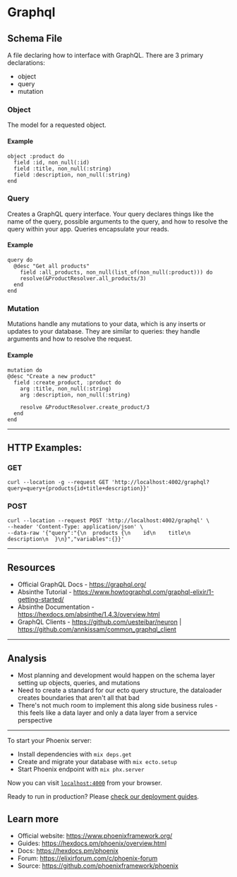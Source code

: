 # Graphql


## Schema File

A file declaring how to interface with GraphQL. There are 3 primary declarations:

- object
- query
- mutation

### Object
The model for a requested object.

#### Example

```
object :product do
  field :id, non_null(:id)
  field :title, non_null(:string)
  field :description, non_null(:string)
end
```

### Query
Creates a GraphQL query interface. Your query declares things like the name of the query, possible arguments to the query, and how to resolve the query within your app. Queries encapsulate your reads.

#### Example

```
query do
  @desc "Get all products"
    field :all_products, non_null(list_of(non_null(:product))) do
    resolve(&ProductResolver.all_products/3)
  end
end
```

### Mutation
Mutations handle any mutations to your data, which is any inserts or updates to your database. They are similar to queries: they handle arguments and how to resolve the request.

#### Example

```
mutation do
@desc "Create a new product"
  field :create_product, :product do
    arg :title, non_null(:string)
    arg :description, non_null(:string)

    resolve &ProductResolver.create_product/3
  end
end
```

----------------------------------------------------------------------------------------------------

## HTTP Examples:

### GET

```
curl --location -g --request GET 'http://localhost:4002/graphql?query=query+{products{id+title+description}}'
```

### POST

```
curl --location --request POST 'http://localhost:4002/graphql' \
--header 'Content-Type: application/json' \
--data-raw '{"query":"{\n  products {\n    id\n    title\n    description\n  }\n}","variables":{}}'
```

----------------------------------------------------------------------------------------------------

## Resources

- Official GraphQL Docs - https://graphql.org/
- Absinthe Tutorial - https://www.howtographql.com/graphql-elixir/1-getting-started/
- Absinthe Documentation - https://hexdocs.pm/absinthe/1.4.3/overview.html
- GraphQL Clients - https://github.com/uesteibar/neuron | https://github.com/annkissam/common_graphql_client

----------------------------------------------------------------------------------------------------

## Analysis

- Most planning and development would happen on the schema layer setting up objects, queries, and mutations
- Need to create a standard for our ecto query structure, the dataloader creates boundaries that aren't all that bad
- There's not much room to implement this along side business rules - this feels like a data layer and only a data layer from a service perspective

----------------------------------------------------------------------------------------------------

To start your Phoenix server:

  * Install dependencies with `mix deps.get`
  * Create and migrate your database with `mix ecto.setup`
  * Start Phoenix endpoint with `mix phx.server`

Now you can visit [`localhost:4000`](http://localhost:4000) from your browser.

Ready to run in production? Please [check our deployment guides](https://hexdocs.pm/phoenix/deployment.html).

## Learn more

  * Official website: https://www.phoenixframework.org/
  * Guides: https://hexdocs.pm/phoenix/overview.html
  * Docs: https://hexdocs.pm/phoenix
  * Forum: https://elixirforum.com/c/phoenix-forum
  * Source: https://github.com/phoenixframework/phoenix
